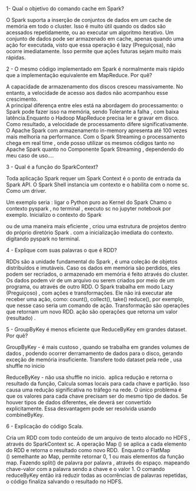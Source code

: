 1- Qual o objetivo do comando cache em Spark? 

O Spark suporta a inserção de conjuntos de dados em um cache de memória em todo o cluster. Isso é muito útil quando os dados são acessados ​​repetidamente, ou ao executar um algoritmo iterativo. Um conjunto de dados pode ser armazenado em cache, apenas quando  uma ação for executada, visto que essa operação é lazy (Preguiçosa), não ocorre imediatamente.
Isso permite que ações futuras sejam muito mais rápidas.

2 - O mesmo código implementado em Spark é normalmente mais rápido que a implementação equivalente em MapReduce. Por quê? 

A capacidade de armazenamento dos discos cresceu massivamente. No entanto, a velocidade de acesso aos dados não acompanhou esse crescimento.  
A principal diferença entre eles está na abordagem do processamento: o Spark pode fazer isso na memória, sendo Tolerante a falha , com baixa latência.Enquanto o Hadoop MapReduce precisa ler e gravar em disco. 
Como resultado, a velocidade de processamento difere significativamente. 
O Apache Spark com armazenamento in-memory apresenta até 100 vezes mais melhoria na performance. Com o Spark Streaming o processamento chega em real time ,  onde posso utilizar os mesmos códigos tanto no Apache Spark quanto no Componente Spark Streaming , dependendo do meu caso de uso…. 

3 - Qual é a função do SparkContext? 

Toda aplicação Spark requer um Spark Context  é o ponto de entrada da Spark API. 
O Spark Shell instancia um contexto e o habilita com o nome sc. 
Como um driver.

Um exemplo seria :
ligar o Python puro ao Kernel do Spark
Chamo o contexto pyspark , no terminal ,  executo sc no jupyter notebook por exemplo. Inicializo o contexto do Spark

ou de uma maneira mais eficiente , criou uma estrutura de projetos dentro do próprio diretório Spark . com a inicialização imediata do contexto. digitando pyspark no terminal.

4 - Explique com suas palavras o que é RDD?

RDDs são a unidade fundamental do Spark , é uma coleção de objetos distribuídos e imutáveis. Caso os dados em memória são perdidos, eles podem ser recriados, o armazenado em memória é feito através do cluster.  Os dados podem vir de um arquivo ou serem criados por meio de um programa, ou através de outro RDD.
O Spark trabalha em modo Lazy (Preguiçoso) , com ações e transformações.
Ele não irá executar ate receber uma ação, como: count(), collect(), take() reduce(), por exemplo, que nesse caso seria um comando de ação.
Transformação são operações que retornam um novo RDD. ação são operações que retorna um valor (resultado) .

5 - GroupByKey é menos eficiente que ReduceByKey em grandes dataset. Por quê? 

GroupByKey - é mais custoso , quando se trabalha em grandes volumes de dados , podendo ocorrer derramamento de dados para o disco, gerando exceção de memória insuficiente. Transfere todo dataset pela rede , usa shuffle no inicio 

ReduceByKey  - não usa shuffle no inicio.  aplica redução e retorna o resultado da função, Calcula somas locais para cada chave e partição. Isso causa uma redução significativa no tráfego na rede. O único problema é que os valores para cada chave precisam ser do mesmo tipo de dados. Se houver tipos de dados diferentes, ele deverá ser convertido explicitamente. Essa desvantagem pode ser resolvida usando combineByKey.

6 - Explicação do código Scala.

Cria um RDD com todo conteúdo de um arquivo de texto alocado no HDFS , através do SparkContext sc.
A operação Map () se aplica a cada elemento do RDD e retorna o resultado como novo RDD.  Enquanto o FlatMap () semelhante ao Map, permite retornar 0, 1 ou mais elementos da função map. Fazendo split() de palavra por palavra , através do espaço. mapeando chave-valor com a palavra sendo a chave e o valor 1.
O comando reduceByKey então irá reduzir todas as ocorrências de palavras repetidas,  o código finaliza salvando o resultado no HDFS.
 
